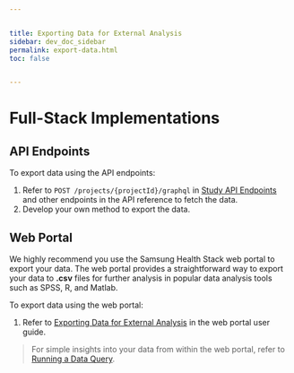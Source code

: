 ```yaml
---


title: Exporting Data for External Analysis
sidebar: dev_doc_sidebar
permalink: export-data.html
toc: false


---
```




# Full-Stack Implementations

## API Endpoints

To export data using the API endpoints:

1. Refer to `POST /projects/{projectId}/graphql` in [Study API Endpoints](../../api-reference/study-api-endpoints.md) and other endpoints in the API reference to fetch the data.
2. Develop your own method to export the data.

## Web Portal

We highly recommend you use the Samsung Health Stack web portal to export your data. The web portal provides a straightforward way to export your data to **.csv** files for further analysis in popular data analysis tools such as SPSS, R, and Matlab. 

To export data using the web portal:

1. Refer to [Exporting Data for External Analysis](../../portal-guide/results-analysis/exporting-data.md) in the web portal user guide.

> For simple insights into your data from within the web portal, refer to [Running a Data Query](../../portal-guide/results-analysis/running-a-query.md).
